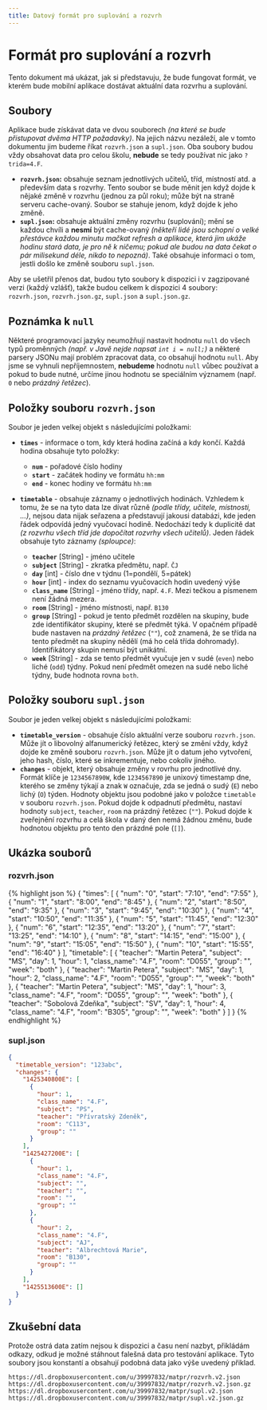 ```yaml
---
title: Datový formát pro suplování a rozvrh
---
```


Formát pro suplování a rozvrh
=============================

Tento dokument má ukázat, jak si představuju, že bude fungovat formát, ve kterém bude mobilní aplikace dostávat aktuální data rozvrhu a suplování.

Soubory
-------

Aplikace bude získávat data ve dvou souborech *(na které se bude přistupovat dvěma HTTP požadavky)*. Na jejich názvu nezáleží, ale v tomto dokumentu jim budeme říkat `rozvrh.json` a `supl.json`.
Oba soubory budou vždy obsahovat data pro celou školu, **nebude** se tedy používat nic jako `?trida=4.F`.

* **`rozvrh.json`:** obsahuje seznam jednotlivých učitelů, tříd, místností atd. a především data s rozvrhy. Tento soubor se bude měnit jen když dojde k nějaké změně v rozvrhu (jednou za půl roku); může být na straně serveru cache-ovaný. Soubor se stahuje jenom, když dojde k jeho změně.
* **`supl.json`:** obsahuje aktuální změny rozvrhu (suplování); mění se každou chvíli a **nesmí** být cache-ovaný *(někteří lidé jsou schopní o velké přestávce každou minutu mačkat refresh a aplikace, která jim ukáže hodinu stará data, je pro ně k ničemu; pokud ale budou na data čekat o pár milisekund déle, nikdo to nepozná)*. Také obsahuje informaci o tom, jestli došlo ke změně souboru `supl.json`.

Aby se ušetřil přenos dat, budou tyto soubory k dispozici i v zagzipované verzi (každý vzlášť), takže budou celkem k dispozici 4 soubory: `rozvrh.json`, `rozvrh.json.gz`, `supl.json` a `supl.json.gz`.

Poznámka k `null`
-----------------

Některé programovací jazyky neumožňují nastavit hodnotu `null` do všech typů proměnných *(např. v Javě nejde napsat `int i = null;`)* a některé parsery JSONu mají problém zpracovat data, co obsahují hodnotu `null`.
Aby jsme se vyhnuli nepříjemnostem, **nebudeme** hodnotu `null` vůbec používat a pokud to bude nutné, určíme jinou hodnotu se speciálním významem (např. `0` nebo *prázdný řetězec*).

Položky souboru `rozvrh.json`
-----------------------------

Soubor je jeden velkej objekt s následujícími položkami:

* **`times`** - informace o tom, kdy která hodina začíná a kdy končí. Každá hodina obsahuje tyto položky:

    * **`num`** - pořadové číslo hodiny
    * **`start`** - začátek hodiny ve formátu `hh:mm`
    * **`end`** - konec hodiny ve formátu `hh:mm`

* **`timetable`** - obsahuje záznamy o jednotlivých hodinách. Vzhledem k tomu, že se na tyto data lze dívat různě *(podle třídy, učitele, místnosti, ...)*, nejsou data nijak seřazena a představují jakousi databázi, kde jeden řádek odpovídá jedný vyučovací hodině. Nedochází tedy k duplicitě dat *(z rozvrhu všech tříd jde dopočítat rozvrhy všech učitelů)*. Jeden řádek obsahuje tyto záznamy *(sploupce)*:

    * **`teacher`** [String] - jméno učitele
    * **`subject`** [String] - zkratka předmětu, např. `ČJ`
    * **`day`** [int] - číslo dne v týdnu (1=pondělí, 5=pátek)
    * **`hour`** [int] - index do seznamu vyučovacích hodin uvedený výše
    * **`class_name`** [String] - jméno třídy, např. `4.F`. Mezi tečkou a písmenem není žádná mezera.
    * **`room`** [String] - jméno místnosti, např. `B130`
    * **`group`** [String] - pokud je tento předmět rozdělen na skupiny, bude zde identifikátor skupiny, které se předmět týká. V opačném případě bude nastaven na *prázdný řetězec* (`""`), což znamená, že se třída na tento předmět na skupiny nědělí (má ho celá třída dohromady). Identifikátory skupin nemusí být unikátní.
    * **`week`** [String] - zda se tento předmět vyučuje jen v sudé (`even`) nebo liché (`odd`) týdny. Pokud není předmět omezen na sudé nebo liché týdny, bude hodnota rovna `both`.

Položky souboru `supl.json`
---------------------------

Soubor je jeden velkej objekt s následujícími položkami:

* **`timetable_version`** - obsahuje číslo aktuální verze souboru `rozvrh.json`. Může jít o libovolný alfanumerický řetězec, který se změní vždy, když dojde ke změně souboru `rozvrh.json`. Může jít o datum jeho vytvoření, jeho hash, číslo, které se inkrementuje, nebo cokoliv jiného.
* **`changes`** - objekt, který obsahuje změny v rovrhu pro jednotlivé dny. Formát klíče je `1234567890W`, kde `1234567890` je unixový timestamp dne, kterého se změny týkají a znak `W` označuje, zda se jedná o sudý (`E`) nebo lichý (`O`) týden. Hodnoty objektu jsou podobné jako v položce `timetable` v souboru `rozvrh.json`. Pokud dojde k odpadnutí předmětu, nastaví hodnoty `subject`, `teacher`, `room` na prázdný řetězec (`""`). Pokud dojde k zveřejnění rozvrhu a celá škola v daný den nemá žádnou změnu, bude hodnotou objektu pro tento den prázdné pole (`[]`).

Ukázka souborů
--------------

### rozvrh.json

{% highlight json %}
{
  "times": [
    {
      "num": "0",
      "start": "7:10",
      "end": "7:55"
    },
    {
      "num": "1",
      "start": "8:00",
      "end": "8:45"
    },
    {
      "num": "2",
      "start": "8:50",
      "end": "9:35"
    },
    {
      "num": "3",
      "start": "9:45",
      "end": "10:30"
    },
    {
      "num": "4",
      "start": "10:50",
      "end": "11:35"
    },
    {
      "num": "5",
      "start": "11:45",
      "end": "12:30"
    },
    {
      "num": "6",
      "start": "12:35",
      "end": "13:20"
    },
    {
      "num": "7",
      "start": "13:25",
      "end": "14:10"
    },
    {
      "num": "8",
      "start": "14:15",
      "end": "15:00"
    },
    {
      "num": "9",
      "start": "15:05",
      "end": "15:50"
    },
    {
      "num": "10",
      "start": "15:55",
      "end": "16:40"
    }
  ],
  "timetable": [
    {
      "teacher": "Martin Petera",
      "subject": "MS",
      "day": 1,
      "hour": 1,
      "class_name": "4.F",
      "room": "D055",
      "group": "",
      "week": "both"
    },
    {
      "teacher": "Martin Petera",
      "subject": "MS",
      "day": 1,
      "hour": 2,
      "class_name": "4.F",
      "room": "D055",
      "group": "",
      "week": "both"
    },
    {
      "teacher": "Martin Petera",
      "subject": "MS",
      "day": 1,
      "hour": 3,
      "class_name": "4.F",
      "room": "D055",
      "group": "",
      "week": "both"
    },
    {
      "teacher": "Sobolová Zdeňka",
      "subject": "SV",
      "day": 1,
      "hour": 4,
      "class_name": "4.F",
      "room": "B305",
      "group": "",
      "week": "both"
    }
  ]
}
{% endhighlight %}
    
### supl.json

```json
{
  "timetable_version": "123abc",
  "changes": {
    "1425340800E": [
      {
        "hour": 1,
        "class_name": "4.F",
        "subject": "PS",
        "teacher": "Přívratský Zdeněk",
        "room": "C113",
        "group": ""
      }
    ],
    "1425427200E": [
      {
        "hour": 1,
        "class_name": "4.F",
        "subject": "",
        "teacher": "",
        "room": "",
        "group": ""
      },
      {
        "hour": 2,
        "class_name": "4.F",
        "subject": "AJ",
        "teacher": "Albrechtová Marie",
        "room": "B130",
        "group": ""
      }
    ],
    "1425513600E": []
  }
}
```

Zkušební data
-------------

Protože ostrá data zatím nejsou k dispozici a času není nazbyt, přikládám odkazy, odkud je možné stáhnout falešná data pro testování aplikace. Tyto soubory jsou konstantí a obsahují podobná data jako výše uvedený přiklad.

    https://dl.dropboxusercontent.com/u/39997832/matpr/rozvrh.v2.json
    https://dl.dropboxusercontent.com/u/39997832/matpr/rozvrh.v2.json.gz
    https://dl.dropboxusercontent.com/u/39997832/matpr/supl.v2.json
    https://dl.dropboxusercontent.com/u/39997832/matpr/supl.v2.json.gz

[1]: data/db.png
